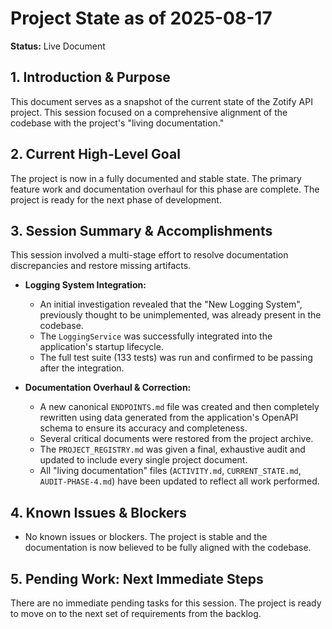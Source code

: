 # Project State as of 2025-08-17

**Status:** Live Document

## 1. Introduction & Purpose

This document serves as a snapshot of the current state of the Zotify API project. This session focused on a comprehensive alignment of the codebase with the project's "living documentation."

## 2. Current High-Level Goal

The project is now in a fully documented and stable state. The primary feature work and documentation overhaul for this phase are complete. The project is ready for the next phase of development.

## 3. Session Summary & Accomplishments

This session involved a multi-stage effort to resolve documentation discrepancies and restore missing artifacts.

*   **Logging System Integration:**
    *   An initial investigation revealed that the "New Logging System", previously thought to be unimplemented, was already present in the codebase.
    *   The `LoggingService` was successfully integrated into the application's startup lifecycle.
    *   The full test suite (133 tests) was run and confirmed to be passing after the integration.

*   **Documentation Overhaul & Correction:**
    *   A new canonical `ENDPOINTS.md` file was created and then completely rewritten using data generated from the application's OpenAPI schema to ensure its accuracy and completeness.
    *   Several critical documents were restored from the project archive.
    *   The `PROJECT_REGISTRY.md` was given a final, exhaustive audit and updated to include every single project document.
    *   All "living documentation" files (`ACTIVITY.md`, `CURRENT_STATE.md`, `AUDIT-PHASE-4.md`) have been updated to reflect all work performed.

## 4. Known Issues & Blockers

*   No known issues or blockers. The project is stable and the documentation is now believed to be fully aligned with the codebase.

## 5. Pending Work: Next Immediate Steps

There are no immediate pending tasks for this session. The project is ready to move on to the next set of requirements from the backlog.
